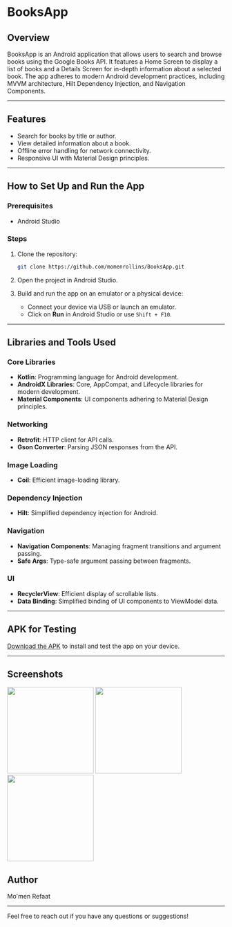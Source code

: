 # BooksApp

## Overview
BooksApp is an Android application that allows users to search and browse books using the Google Books API. It features a Home Screen to display a list of books and a Details Screen for in-depth information about a selected book. The app adheres to modern Android development practices, including MVVM architecture, Hilt Dependency Injection, and Navigation Components.

---

## Features
- Search for books by title or author.
- View detailed information about a book.
- Offline error handling for network connectivity.
- Responsive UI with Material Design principles.

---

## How to Set Up and Run the App

### Prerequisites
- Android Studio

### Steps
1. Clone the repository:
   ```bash
   git clone https://github.com/momenrollins/BooksApp.git
   ```

2. Open the project in Android Studio.

3. Build and run the app on an emulator or a physical device:
   - Connect your device via USB or launch an emulator.
   - Click on **Run** in Android Studio or use `Shift + F10`.

---

## Libraries and Tools Used

### Core Libraries
- **Kotlin**: Programming language for Android development.
- **AndroidX Libraries**: Core, AppCompat, and Lifecycle libraries for modern development.
- **Material Components**: UI components adhering to Material Design principles.

### Networking
- **Retrofit**: HTTP client for API calls.
- **Gson Converter**: Parsing JSON responses from the API.

### Image Loading
- **Coil**: Efficient image-loading library.

### Dependency Injection
- **Hilt**: Simplified dependency injection for Android.

### Navigation
- **Navigation Components**: Managing fragment transitions and argument passing.
- **Safe Args**: Type-safe argument passing between fragments.

### UI
- **RecyclerView**: Efficient display of scrollable lists.
- **Data Binding**: Simplified binding of UI components to ViewModel data.

---

## APK for Testing
[Download the APK](https://github.com/momenrollins/BooksApp/releases/download/v1.0/app-debug.apk) to install and test the app on your device.

---

## Screenshots
<img src="https://github.com/user-attachments/assets/e0c78229-93a6-4c09-a2c6-bbe7abfce250" width=200>
<img src="https://github.com/user-attachments/assets/c1e041d1-271d-40ae-b291-ad1d73b10a32" width=200>
<img src="https://github.com/user-attachments/assets/5e7a2b78-0651-4605-91b1-08d87c09a69f" width=200>

## Author
Mo'men Refaat

---
Feel free to reach out if you have any questions or suggestions!
